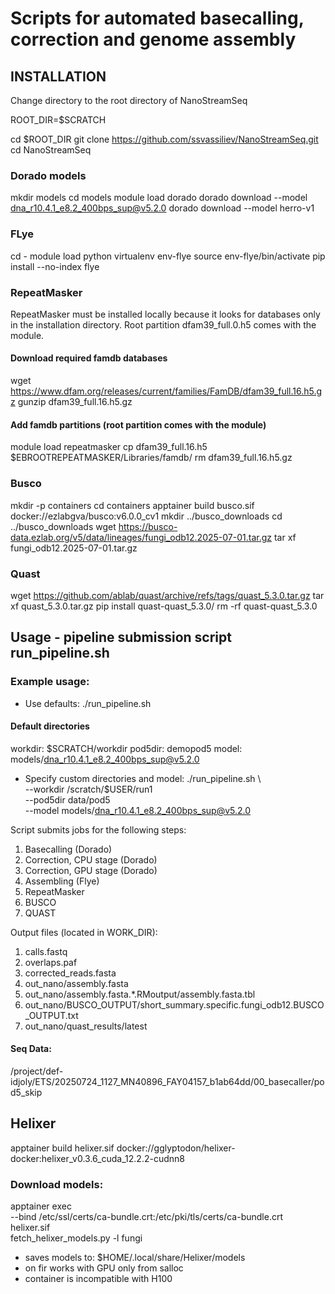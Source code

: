 # Scripts for automated basecalling, correction and genome assembly
## INSTALLATION

Change directory to the root directory of NanoStreamSeq

ROOT_DIR=$SCRATCH

cd $ROOT_DIR
git clone https://github.com/ssvassiliev/NanoStreamSeq.git
cd NanoStreamSeq

### Dorado models
mkdir models
cd models
module load dorado
dorado download --model dna_r10.4.1_e8.2_400bps_sup@v5.2.0
dorado download --model herro-v1

### FLye
cd - 
module load python
virtualenv env-flye
source env-flye/bin/activate
pip install --no-index flye

### RepeatMasker
RepeatMasker must be installed locally because it looks for databases only in the installation directory. Root partition dfam39_full.0.h5 comes with the module.

#### Download required famdb databases
wget https://www.dfam.org/releases/current/families/FamDB/dfam39_full.16.h5.gz
gunzip dfam39_full.16.h5.gz
#### Add famdb partitions (root partition comes with the module)
module load repeatmasker
cp dfam39_full.16.h5 $EBROOTREPEATMASKER/Libraries/famdb/
rm dfam39_full.16.h5.gz

### Busco
mkdir -p containers
cd containers
apptainer build busco.sif docker://ezlabgva/busco:v6.0.0_cv1
mkdir ../busco_downloads
cd ../busco_downloads
wget https://busco-data.ezlab.org/v5/data/lineages/fungi_odb12.2025-07-01.tar.gz
tar xf fungi_odb12.2025-07-01.tar.gz

### Quast
wget https://github.com/ablab/quast/archive/refs/tags/quast_5.3.0.tar.gz
tar xf quast_5.3.0.tar.gz
pip install quast-quast_5.3.0/
rm -rf quast-quast_5.3.0

## Usage - pipeline submission script run_pipeline.sh 
### Example usage:

- Use defaults:
   ./run_pipeline.sh 

#### Default directories 
workdir: $SCRATCH/workdir
pod5dir:  demopod5
model:    models/dna_r10.4.1_e8.2_400bps_sup@v5.2.0

- Specify custom directories and model:
   ./run_pipeline.sh \  
       --workdir /scratch/$USER/run1 \
       --pod5dir data/pod5 \
       --model models/dna_r10.4.1_e8.2_400bps_sup@v5.2.0

Script submits jobs for the following steps:
1. Basecalling (Dorado)
2. Correction, CPU stage (Dorado)
2. Correction, GPU stage (Dorado)
3. Assembling (Flye)
4. RepeatMasker
5. BUSCO
6. QUAST

Output files (located in WORK_DIR):
1. calls.fastq
2. overlaps.paf 
2. corrected_reads.fasta 
3. out_nano/assembly.fasta
4. out_nano/assembly.fasta.*.RMoutput/assembly.fasta.tbl
5. out_nano/BUSCO_OUTPUT/short_summary.specific.fungi_odb12.BUSCO_OUTPUT.txt
6. out_nano/quast_results/latest

#### Seq Data:
/project/def-idjoly/ETS/20250724_1127_MN40896_FAY04157_b1ab64dd/00_basecaller/pod5_skip

## Helixer

apptainer build helixer.sif docker://gglyptodon/helixer-docker:helixer_v0.3.6_cuda_12.2.2-cudnn8

### Download models:
apptainer exec \
    --bind /etc/ssl/certs/ca-bundle.crt:/etc/pki/tls/certs/ca-bundle.crt \
    helixer.sif \
    fetch_helixer_models.py -l fungi

- saves models to:  $HOME/.local/share/Helixer/models
- on fir works with GPU only from salloc 
- container is incompatible with H100

